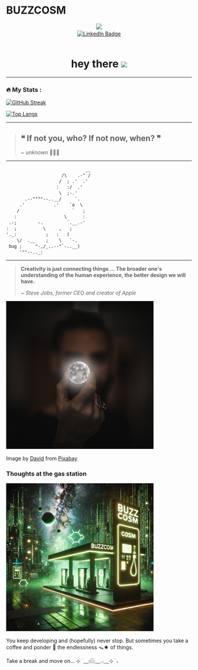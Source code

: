 # BUZZCOSM

<div id="header" align="center">
  <img src="https://media.giphy.com/media/M9gbBd9nbDrOTu1Mqx/giphy.gif" width="100"/>

  <div id="badges">
    <a href="https://www.linkedin.com/in/kounik/">
      <img src="https://img.shields.io/badge/LinkedIn-blue?style=for-the-badge&logo=linkedin&logoColor=white" alt="LinkedIn Badge"/>
    </a>
  </div>

  <img src="https://komarev.com/ghpvc/?username=buzzcosm&style=flat-square&color=blue" alt=""/>

  <h1>
    hey there
    <img src="https://media.giphy.com/media/hvRJCLFzcasrR4ia7z/giphy.gif" width="30px"/>
  </h1>
</div>

---

### :fire: My Stats :
[![GitHub Streak](http://github-readme-streak-stats.herokuapp.com?user=buzzcosm&theme=dark&background=000000)](https://git.io/streak-stats)

[![Top Langs](https://github-readme-stats.vercel.app/api/top-langs/?username=buzzcosm&layout=compact&theme=vision-friendly-dark)](https://github.com/anuraghazra/github-readme-stats)

---

> <h2>❝ If not you, who? If not now, when? ❞</h2>
>
> ~ <i>unknown</i> 🤷🏻‍♂️

---
```
                              __
                     /\    .-" /
                    /  ; .'  .' 
                   :   :/  .'   
                    \  ;-.'     
       .--""""--..__/     `.    
     .'           .'    `o  \   
    /                    `   ;  
   :                  \      :  
 .-;        -.         `.__.-'  
:  ;          \     ,   ;       
'._:           ;   :   (        
    \/  .__    ;    \   `-.     
 bug ;     "-,/_..--"`-..__)    
     '""--.._:
```
---

> <b>Creativity is just connecting things ... The broader one's understanding of the human experience, the better design we will have.</b>
>
> ~ <i>Steve Jobs, former CEO and creator of Apple</i>

<img src="./img/man-2134881_1280.jpg" width="400" />

Image by <a href="https://pixabay.com/users/funkyfocus-3900817/?utm_source=link-attribution&utm_medium=referral&utm_campaign=image&utm_content=2134881">David</a> from <a href="https://pixabay.com//?utm_source=link-attribution&utm_medium=referral&utm_campaign=image&utm_content=2134881">Pixabay</a>

### Thoughts at the gas station

<img src="./img/BUZZCOSM.webp" width="400" />

You keep developing and (hopefully) never stop. But sometimes you take a coffee and ponder 🤔 the endlessness ᯓ★ of things.

Take a break and move on... ⊹ ࣪ ﹏𓊝﹏𓂁﹏⊹ ࣪ ˖
